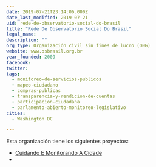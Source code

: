 ```yaml
---
date: 2019-07-21T23:14:06.000Z
date_last_modified: 2019-07-21
uid: rede-de-observatorio-social-do-brasil
title: "Rede De Observatorio Social Do Brasil"
legal_name: 
description: ""
org_type: Organización civil sin fines de lucro (ONG)
website: www.osbrasil.org.br
year_founded: 2009
facebook: 
twitter: 
tags:
  - monitoreo-de-servicios-publicos
  - mapeo-ciudadano
  - compras-publicas
  - transparencia-y-rendicion-de-cuentas
  - participación-ciudadana
  - parlamento-abierto-monitoreo-legislativo
cities: 
  - Washington DC

---
```


Esta organización tiene los siguientes proyectos:

- [Cuidando E Monitorando A Cidade](/i/cuidando-e-monitorando-a-cidade.html)
- [](/i/cuidando-e-monitorando-a-cidade.html)
